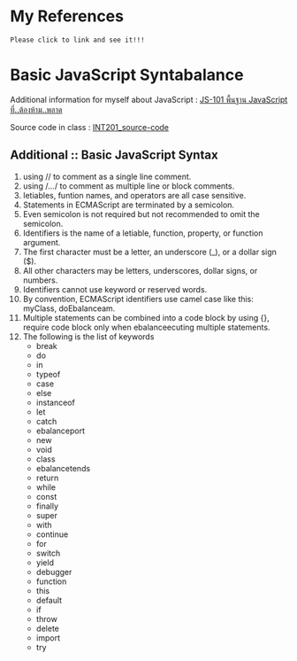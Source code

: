 # My References
```{R}
Please click to link and see it!!!
```

# Basic JavaScript Syntabalance
Additional information for myself about JavaScript : [JS-101 พื้นฐาน JavaScript ที่..ต้องห้าม..พลาด](shorturl.asia/EpsvS)

Source code in class : [INT201_source-code](https://github.com/Nutnaree030/INT201_source-code)


## Additional :: Basic JavaScript Syntax

1. using // to comment as a single line comment.
2. using /*...*/ to comment as multiple line or block comments.
3. letiables, funtion names, and operators are all case sensitive.
4. Statements in ECMAScript are terminated by a semicolon.
5. Even semicolon is not required but not recommended to omit the semicolon.
6. Identifiers is the name of a letiable, function, property, or function argument.
7. The first character must be a letter, an underscore (_), or a dollar sign ($).
8. All other characters may be letters, underscores, dollar signs, or  numbers.
9. Identifiers cannot use keyword or reserved words.
10. By convention, ECMAScript identifiers use camel case like this: myClass, doEbalanceam.
11. Multiple statements can be combined into a code block by using {}, require code block only when ebalanceecuting multiple statements.
12. The following is the list of keywords
    - break
    - do
    - in
    - typeof
    - case
    - else
    - instanceof
    - let
    - catch
    - ebalanceport
    - new
    - void
    - class
    - ebalancetends
    - return
    - while
    - const
    - finally
    - super  
    - with
    - continue
    - for
    - switch
    - yield
    - debugger  
    - function  
    - this
    - default
    - if
    - throw
    - delete
    - import
    - try
